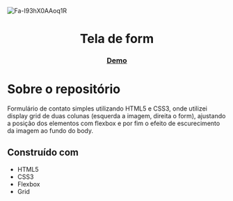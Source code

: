 ![Fa-I93hX0AAoq1R](https://user-images.githubusercontent.com/43629739/186558846-13a43900-da55-4f79-8c20-bd9258fbb41f.jpeg)

<h1 align="center">Tela de form</h1>

<div align="center">
  <h3>
    <a href="https://tsuzukidev-html-form.netlify.app/" color="white">
      Demo
    </a>
  </h3>
</div>

# Sobre o repositório

Formulário de contato simples utilizando HTML5 e CSS3, onde utilizei display grid de duas colunas (esquerda a imagem, direita o form), ajustando a posição dos elementos com flexbox e por fim o efeito de escurecimento da imagem ao fundo do body.

## Construído com
- HTML5
- CSS3
- Flexbox
- Grid
